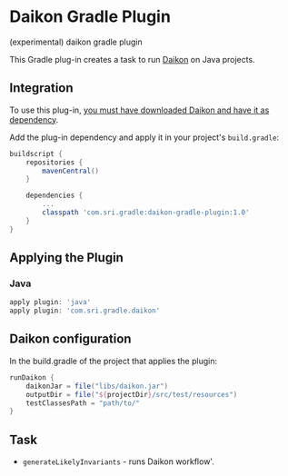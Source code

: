 # Daikon Gradle Plugin
(experimental) daikon gradle plugin

This Gradle plug-in creates a task to run [Daikon](https://plse.cs.washington.edu/daikon/) on Java projects.

## Integration

To use this plug-in, [you must have downloaded Daikon and have it as dependency](https://plse.cs.washington.edu/daikon/download/).

Add the plug-in dependency and apply it in your project's `build.gradle`:
```groovy
buildscript {
    repositories {
        mavenCentral()
    }

    dependencies {
        ...
        classpath 'com.sri.gradle:daikon-gradle-plugin:1.0'
    }
}
```

## Applying the Plugin

### Java

```groovy
apply plugin: 'java'
apply plugin: 'com.sri.gradle.daikon'
```

## Daikon configuration

In the build.gradle of the project that applies the plugin:
```groovy
runDaikon {
    daikonJar = file("libs/daikon.jar")
    outputDir = file("${projectDir}/src/test/resources")
    testClassesPath = "path/to/"
}
```

## Task

* `generateLikelyInvariants` - runs Daikon workflow'.
